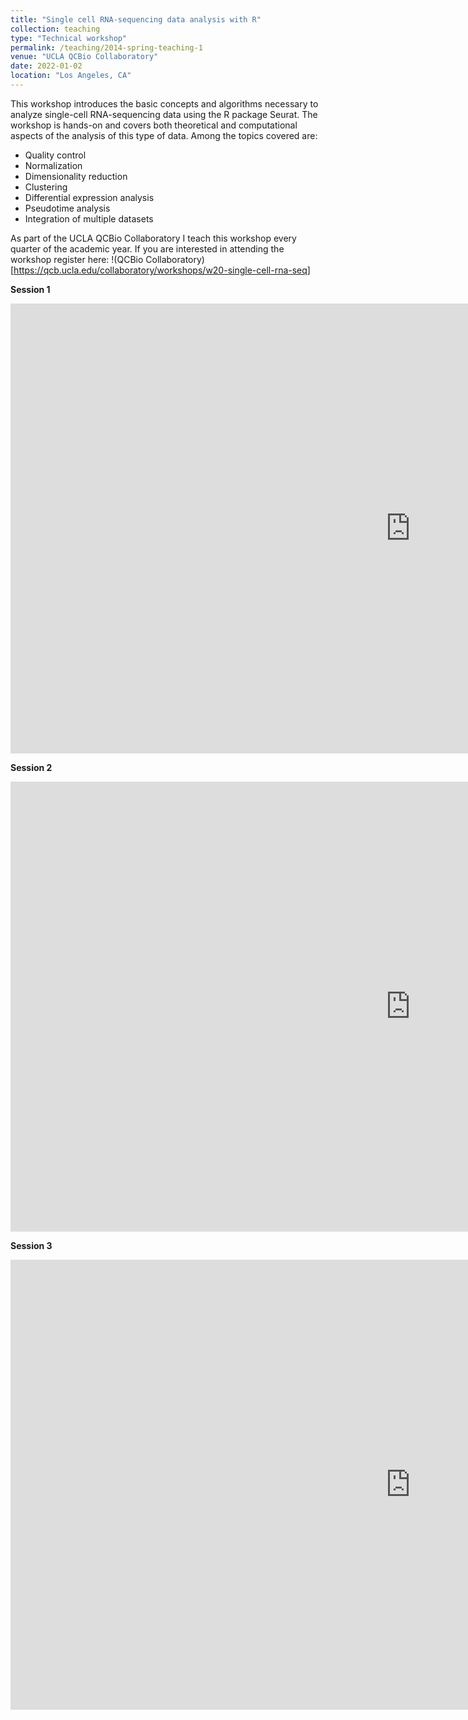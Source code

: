 ```yaml
---
title: "Single cell RNA-sequencing data analysis with R"
collection: teaching
type: "Technical workshop"
permalink: /teaching/2014-spring-teaching-1
venue: "UCLA QCBio Collaboratory"
date: 2022-01-02
location: "Los Angeles, CA"
---
```


This workshop introduces the basic concepts and algorithms necessary to analyze single-cell RNA-sequencing data using the R package Seurat. The workshop is hands-on and covers both theoretical and computational aspects of the analysis of this type of data. Among the topics covered are:

- Quality control 
- Normalization
- Dimensionality reduction
- Clustering
- Differential expression analysis
- Pseudotime analysis
- Integration of multiple datasets

As part of the UCLA QCBio Collaboratory I teach this workshop every quarter of the academic year. If you are interested in attending the workshop register here:
!(QCBio Collaboratory)[https://qcb.ucla.edu/collaboratory/workshops/w20-single-cell-rna-seq]
 

**Session 1**

<iframe width="1280" height="720" 
  src="https://www.youtube.com/embed/G-XmYchwmgc" 
  frameborder="0" allowfullscreen>
</iframe>

**Session 2**

<iframe width="1280" height="720" 
  src="https://www.youtube.com/embed/OYO2_6td7Os" 
  frameborder="0" allowfullscreen>
</iframe>

**Session 3**

<iframe width="1280" height="720" 
  src="https://www.youtube.com/embed/nu-APoGNAzk" 
  frameborder="0" allowfullscreen>
</iframe>